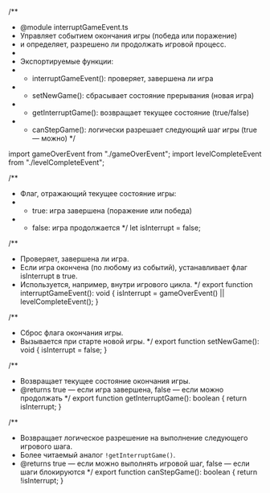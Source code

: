 /**
 * @module interruptGameEvent.ts
 * Управляет событием окончания игры (победа или поражение)
 * и определяет, разрешено ли продолжать игровой процесс.
 *
 * Экспортируемые функции:
 *  - interruptGameEvent(): проверяет, завершена ли игра
 *  - setNewGame(): сбрасывает состояние прерывания (новая игра)
 *  - getInterruptGame(): возвращает текущее состояние (true/false)
 *  - canStepGame(): логически разрешает следующий шаг игры (true — можно)
 */

import gameOverEvent from "./gameOverEvent";
import levelCompleteEvent from "./levelCompleteEvent";

/**
 * Флаг, отражающий текущее состояние игры:
 * - true: игра завершена (поражение или победа)
 * - false: игра продолжается
 */
let isInterrupt = false;

/**
 * Проверяет, завершена ли игра.
 * Если игра окончена (по любому из событий), устанавливает флаг isInterrupt в true.
 * Используется, например, внутри игрового цикла.
 */
export function interruptGameEvent(): void {
  isInterrupt = gameOverEvent() || levelCompleteEvent();
}

/**
 * Сброс флага окончания игры.
 * Вызывается при старте новой игры.
 */
export function setNewGame(): void {
  isInterrupt = false;
}

/**
 * Возвращает текущее состояние окончания игры.
 * @returns true — если игра завершена, false — если можно продолжать
 */
export function getInterruptGame(): boolean {
  return isInterrupt;
}

/**
 * Возвращает логическое разрешение на выполнение следующего игрового шага.
 * Более читаемый аналог `!getInterruptGame()`.
 * @returns true — если можно выполнять игровой шаг, false — если шаги блокируются
 */
export function canStepGame(): boolean {
  return !isInterrupt;
}
